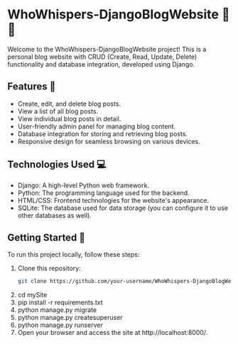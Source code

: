 # WhoWhispers-DjangoBlogWebsite 👤📝

Welcome to the WhoWhispers-DjangoBlogWebsite project! This is a personal blog website with CRUD (Create, Read, Update, Delete) functionality and database integration, developed using Django.

## Features 🚀

- Create, edit, and delete blog posts.
- View a list of all blog posts.
- View individual blog posts in detail.
- User-friendly admin panel for managing blog content.
- Database integration for storing and retrieving blog posts.
- Responsive design for seamless browsing on various devices.

## Technologies Used 💻

- Django: A high-level Python web framework.
- Python: The programming language used for the backend.
- HTML/CSS: Frontend technologies for the website's appearance.
- SQLite: The database used for data storage (you can configure it to use other databases as well).

## Getting Started 🏁

To run this project locally, follow these steps:

1. Clone this repository:
   ```sh
   git clone https://github.com/your-username/WhoWhispers-DjangoBlogWebsite.git
2. cd mySite
3. pip install -r requirements.txt
4. python manage.py migrate
5. python manage.py createsuperuser
6. python manage.py runserver
7. Open your browser and access the site at http://localhost:8000/.
```sh  
